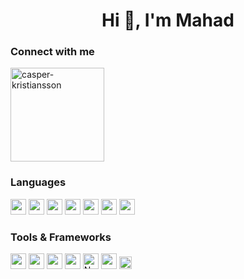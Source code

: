 <h1 align="center">Hi 👋, I'm Mahad</h1>

<h3 align="left">Connect with me</h3>
<p align="left">
<a href="https://www.linkedin.com/in/mahadahmed99/" target="blank"><img align="center" src="https://img.shields.io/badge/LinkedIn-0077B5?style=for-the-badge&logo=linkedin&logoColor=white" width="150" alt="casper-kristiansson"/></a>
</p>



<h3 align="left">Languages</h3>
<p algin="left">
  <img src="https://img.shields.io/badge/C-00599C?logo=c&logoColor=white" height="25">
  <img src="https://img.shields.io/badge/Java-ED8B00?logo=java&logoColor=white" height="25">
  <img src="https://img.shields.io/badge/JavaScript-323330?logo=javascript&logoColor=F7DF1E" height="25">
  <img src="https://img.shields.io/badge/TypeScript-4B275F?logo=typescript&logoColor=blue" height="25">
  <img src="https://img.shields.io/badge/HTML5-E34F26?logo=html5&logoColor=white" height="25">
  <img src="https://img.shields.io/badge/CSS3-1572B6?logo=css3&logoColor=white" height="25">
  <img src="https://img.shields.io/badge/Elixir-4B275F?logo=elixir&logoColor=white" height="25">


</p>

<h3 align="left">Tools & Frameworks</h3>
<p align="left">
  <img src="https://img.shields.io/badge/PostgreSQL-316192?logo=postgresql&logoColor=white" height="25">
  <img src="https://img.shields.io/badge/-ReactJs-61DAFB?logo=react&logoColor=black" height="25">
    <img src=https://img.shields.io/badge/-Vue.js-4fc08d?style=flat&logo=vuedotjs&logoColor=white height="25">
  <img src="https://img.shields.io/badge/Firebase-ffca28?logo=firebase&logoColor=black" height="25">
   <a href="#"><img alt="Node.js" src="https://img.shields.io/badge/Node.js-43853D.svg?&logo=node.js&logoColor=white"  height="25"></a>
  <img src="https://img.shields.io/badge/GIT-E44C30?logo=git&logoColor=white" height="25">
  <img src="https://img.shields.io/badge/Spring-6DB33F?style=for-the-badge&logo=spring&logoColor=white" height="20">
</p>
